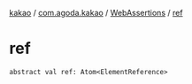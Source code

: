 [kakao](../../index.md) / [com.agoda.kakao](../index.md) / [WebAssertions](index.md) / [ref](./ref.md)

# ref

`abstract val ref: Atom<ElementReference>`